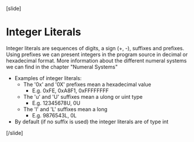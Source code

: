 [slide]
# Integer Literals

Integer literals are sequences of digits, a sign (+, -), suffixes and prefixes. Using prefixes we can present integers in the program source in decimal or hexadecimal format. More information about the different numeral systems we can find in the chapter "Numeral Systems"
- Examples of integer literals:
    - The '0x' and '0X' prefixes mean a hexadecimal value
        - E.g. 0xFE, 0xA8F1, 0xFFFFFFFF
    - The 'u' and 'U' suffixes mean a ulong or uint type
        - E.g. 12345678U, 0U
    - The 'l' and 'L' suffixes mean a long
        - E.g. 9876543L, 0L
- By default (if no suffix is used) the integer literals are of type int

[/slide]

